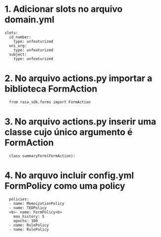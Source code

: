 # 1. Adicionar slots no arquivo domain.yml

```
slots:
  id_number:
    type: unfeaturized
  uni_org:
    type: unfeaturized
  subject:
    type: unfeaturized
```
# 2. No arquivo actions.py importar a biblioteca FormAction
```
  from rasa_sdk.forms import FormAction

```

# 3. No arquivo actions.py inserir uma classe cujo único argumento é FormAction
```
  class summaryForm(FormAction):
```

# 4. No arquvo incluir  config.yml FormPolicy como uma policy
```
  policies:
  - name: MemoizationPolicy
  - name: TEDPolicy
  <b>- name: FormPolicy<b>
    max_history: 5
    epochs: 100
  - name: RulePolicy
  - name: RulePolicy
```
